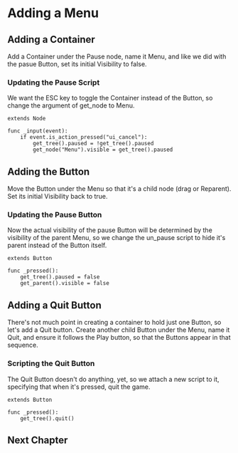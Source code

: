 # Adding a Menu

## Adding a Container

Add a Container under the Pause node, name it Menu, and like we did with the pasue Button, set its initial Visibility to false.

### Updating the Pause Script

We want the ESC key to toggle the Container instead of the Button, so change the argument of get_node to Menu.

```gdscript
extends Node

func _input(event):
	if event.is_action_pressed("ui_cancel"):
		get_tree().paused = !get_tree().paused
		get_node("Menu").visible = get_tree().paused
```
## Adding the Button

Move the Button under the Menu so that it's a child node (drag or Reparent). Set its initial Visibility back to true.

### Updating the Pause Button

Now the actual visibility of the pause Button will be determined by the visibility of the parent Menu, so we change the un_pause script to hide it's parent instead of the Button itself.

```gdscript
extends Button

func _pressed():
	get_tree().paused = false
	get_parent().visible = false
```

## Adding a Quit Button

There's not much point in creating a container to hold just one Button, so let's add a Quit button. Create another child Button under the Menu, name it Quit, and ensure it follows the Play button, so that the Buttons appear in that sequence.

### Scripting the Quit Button

The Quit Button doesn't do anything, yet, so we attach a new script to it, specifying that when it's pressed, quit the game.

```gdscript
extends Button

func _pressed():
	get_tree().quit()
```

## Next Chapter

[](../chapter11/README.md)

